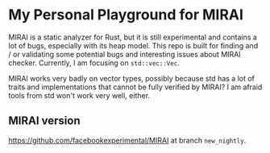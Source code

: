 # My Personal Playground for MIRAI

MIRAI is a static analyzer for Rust, but it is still experimental and contains a lot of bugs, especially with its heap model. This repo is built for finding and / or validating some potential bugs and interesting issues about MIRAI checker. Currently, I am focusing on `std::vec::Vec`.

MIRAI works very badly on vector types, possibly because std has a lot of traits and implementations that cannot be fully verified by MIRAI? I am afraid tools from std won't work very well, either.

## MIRAI version

https://github.com/facebookexperimental/MIRAI at branch `new_nightly`.
